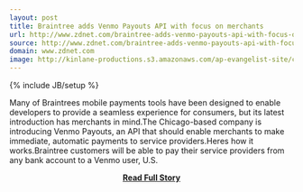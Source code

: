 ```yaml
---
layout: post
title: Braintree adds Venmo Payouts API with focus on merchants 
url: http://www.zdnet.com/braintree-adds-venmo-payouts-api-with-focus-on-merchants-7000012767/
source: http://www.zdnet.com/braintree-adds-venmo-payouts-api-with-focus-on-merchants-7000012767/
domain: www.zdnet.com
image: http://kinlane-productions.s3.amazonaws.com/ap-evangelist-site/curated/screenshots/7083_www_zdnet_com.png
---
```

{% include JB/setup %}<p>Many of Braintrees mobile payments tools have been designed to enable developers to provide a seamless experience for consumers, but its latest introduction has merchants in mind.The Chicago-based company is introducing Venmo Payouts, an API that should enable merchants to make immediate, automatic payments to service providers.Heres how it works.Braintree customers will be able to pay their service providers from any bank account to a Venmo user, U.S.</p>
<center><p><a href="http://www.zdnet.com/braintree-adds-venmo-payouts-api-with-focus-on-merchants-7000012767/" style='padding:25px; font-sze:18px; font-weight: bold;'>Read Full Story</a></p></center>
